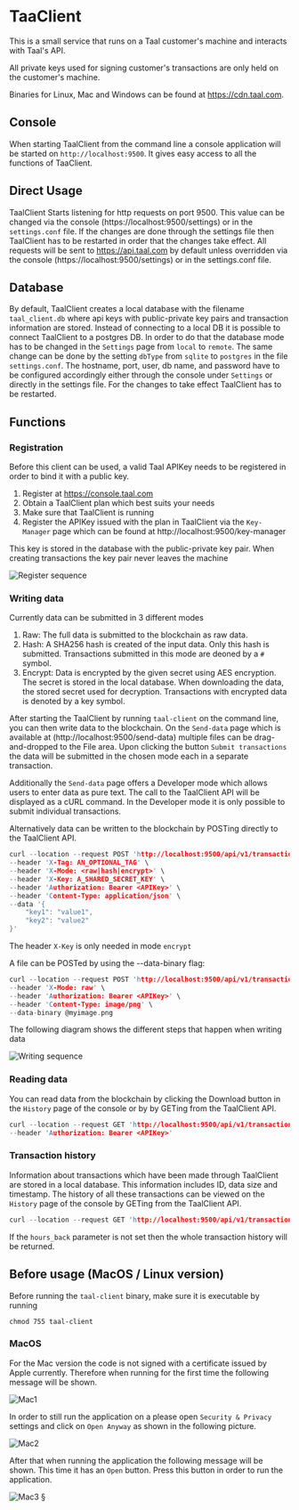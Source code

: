 # TaaClient

This is a small service that runs on a Taal customer's machine and interacts with Taal's API.

All private keys used for signing customer's transactions are only held on the customer's machine.

Binaries for Linux, Mac and Windows can be found at https://cdn.taal.com.

## Console

When starting TaalClient from the command line a console application will be started on `http://localhost:9500`. It gives easy access to all the functions of TaaClient.

## Direct Usage

TaalClient Starts listening for http requests on port 9500. This value can be changed via the console (https://localhost:9500/settings) or in the `settings.conf` file. If the changes are done through the settings file then TaalClient has to be restarted in order that the changes take effect.
All requests will be sent to https://api.taal.com by default unless overridden via the console (https://localhost:9500/settings) or in the settings.conf file.

## Database

By default, TaalClient creates a local database with the filename `taal_client.db` where api keys with public-private key pairs and transaction information are stored. Instead of connecting to a local DB it is possible to connect TaalClient to a postgres DB. In order to do that the database mode has to be changed in the `Settings` page from `local` to `remote`. The same change can be done by the setting `dbType` from `sqlite` to `postgres` in the file `settings.conf`. The hostname, port, user, db name, and password have to be configured accordingly either through the console under `Settings` or directly in the settings file. For the changes to take effect TaalClient has to be restarted.

## Functions

### Registration

Before this client can be used, a valid Taal APIKey needs to be registered in order to bind it with a public key.

1. Register at https://console.taal.com
2. Obtain a TaalClient plan which best suits your needs
3. Make sure that TaalClient is running
4. Register the APIKey issued with the plan in TaalClient via the `Key-Manager` page which can be found at http://localhost:9500/key-manager

This key is stored in the database with the public-private key pair. When creating transactions the key pair never leaves the machine

![Register sequence](https://github.com/TAAL-GmbH/taal-client/blob/master/assets/register.png)


### Writing data

Currently data can be submitted in 3 different modes
1. Raw: The full data is submitted to the blockchain as raw data.
2. Hash: A SHA256 hash is created of the input data. Only this hash is submitted. Transactions submitted in this mode are deoned by a `#` symbol.
3. Encrypt: Data is encrypted by the given secret using AES encryption. The secret is stored in the local database. When downloading the data, the stored secret used for decryption. Transactions with encrypted data is denoted by a key symbol.

After starting the TaalClient by running ```taal-client``` on the command line, you can then write data to the blockchain. On the `Send-data` page which is available at (http://localhost:9500/send-data) multiple files can be drag-and-dropped to the File area. Upon clicking the button `Submit transactions` the data will be submitted in the chosen mode each in a separate transaction.

Additionally the `Send-data` page offers a Developer mode which allows users to enter data as pure text. The call to the TaalClient API will be displayed as a cURL command. In the Developer mode it is only possible to submit individual transactions.

Alternatively data can be written to the blockchain by POSTing directly to the TaalClient API.

```c
curl --location --request POST 'http://localhost:9500/api/v1/transactions' \
--header 'X-Tag: AN_OPTIONAL_TAG' \
--header 'X-Mode: <raw|hash|encrypt>' \
--header 'X-Key: A_SHARED_SECRET_KEY' \  
--header 'Authorization: Bearer <APIKey>' \
--header 'Content-Type: application/json' \
--data '{
    "key1": "value1",
    "key2": "value2"
}'
```
The header `X-Key` is only needed in mode `encrypt`

A file can be POSTed by using the --data-binary flag:

```c
curl --location --request POST 'http://localhost:9500/api/v1/transactions' \
--header 'X-Mode: raw' \
--header 'Authorization: Bearer <APIKey>' \
--header 'Content-Type: image/png' \
--data-binary @myimage.png
```
The following diagram shows the different steps that happen when writing data

![Writing sequence](https://github.com/TAAL-GmbH/taal-client/blob/master/assets/write.png)

### Reading data

You can read data from the blockchain by clicking the Download button in the `History` page of the console or by by GETing from the TaalClient API.

```c
curl --location --request GET 'http://localhost:9500/api/v1/transactions/<txid>' \
--header 'Authorization: Bearer <APIKey>'
```

### Transaction history

Information about transactions which have been made through TaalClient are stored in a local database. This information includes ID, data size and timestamp. The history of all these transactions can be viewed on the `History` page of the console by GETing from the TaalClient API.

```c
curl --location --request GET 'http://localhost:9500/api/v1/transactions/?hours_back=24'
```

If the `hours_back` parameter is not set then the whole transaction history will be returned.


## Before usage (MacOS / Linux version)
Before running the `taal-client` binary, make sure it is executable by running

```
chmod 755 taal-client
```

### MacOS

For the Mac version the code is not signed with a certificate issued by Apple currently. Therefore when running for the first time the following message will be shown.

![Mac1](https://github.com/TAAL-GmbH/taal-client/blob/master/assets/mac1.png)

In order to still run the application on a please open `Security & Privacy` settings and click on `Open Anyway` as shown in the following picture.

![Mac2](https://github.com/TAAL-GmbH/taal-client/blob/master/assets/mac2.png)

After that when running the application the following message will be shown. This time it has an `Open` button. Press this button in order to run the application.

![Mac3](https://github.com/TAAL-GmbH/taal-client/blob/master/assets/mac3.png)
§